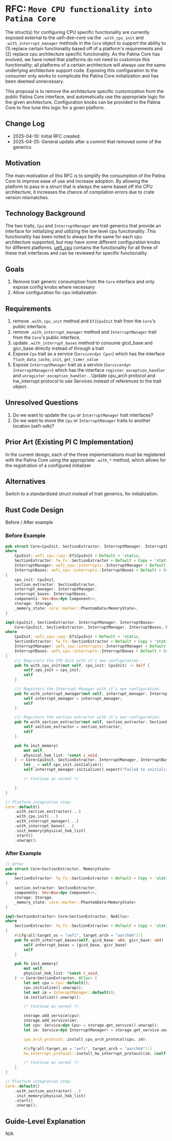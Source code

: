 # RFC: `Move CPU functionality into Patina Core`

The struct(s) for configuring CPU specific functionality are currently exposed external to the uefi-dxe-core via the
`.with_cpu_init` and `.with_interrupt_manager` methods in the `Core` object to support the ability to (1) replace
certain functionality based off of a platform's requirements and (2) replace cpu architecture specific functionality.
As the Patina Core has evolved, we have noted that platforms do not need to customize this functionality; all platforms
of a certain architecture will always use the same underlying architecture support code. Exposing this configuration to
the consumer only works to complicate the Patina Core initialization and has been deemed unnecessary.

This proposal is to remove the architecture specific customization from the public Patina Core interface, and
automatically use the appropriate logic for the given architecture. Configuration knobs can be provided to the Patina
Core to fine tune this logic for a given platform.

## Change Log

- 2025-04-10: Initial RFC created.
- 2025-04-25: General update after a commit that removed some of the generics

## Motivation

The main motivation of this RFC is to simplify the consumption of the Patina Core to improve ease of use and increase
adoption. By allowing the platform to pass in a struct that is always the same based off the CPU architecture, it
increases the chance of compilation errors due to crate version mismatches.

## Technology Background

The two traits, `Cpu` and `InterruptManager` are trait generics that provide an interface for initializing and
utilizing the low level cpu functionality. This functionality has been noted to always be the same for each cpu
architecture supported, but may have some different configuration knobs for different platforms. [uefi_cpu](https://github.com/OpenDevicePartnership/uefi-core/tree/main/uefi_cpu)
contains the functionality for all three of these trait interfaces and can be reviewed for specific functionality.

## Goals

1. Remove trait generic consumption from the `Core` interface and only expose config knobs where necessary
2. Allow configuration for cpu initialization

## Requirements

1. remove `.with_cpu_init` method and `EfiCpuInit` trait from the `Core`'s public interface.
2. remove `.with_interrupt_manager` method and `InterruptManager` trait from the `Core`'s public interface.
3. update `.with_interrupt_bases` method to consume gicd_base and gicr_base directly instead of through a trait
4. Expose `Cpu` trait as a service (`Service<dyn Cpu>`) which has the interface `flush_data_cache`, `init`,
   `get_timer_value`
5. Expose `InterruptManager` trait as a service (`Service<dyn InterruptManager>`) which has the interface
   `register_exception_handler` and `unregister_exception_handler`.
. Update cpu_arch protocol and hw_interrupt protocol to use Services instead of references to the trait object.

## Unresolved Questions

1. Do we want to update the `Cpu` or `InterruptManager` trait interfaces?
2. Do we want to move the `Cpu` or `InterruptManager` traits to another location (uefi-sdk)?

## Prior Art (Existing PI C Implementation)

In the current design, each of the three implementations must be registered with the Patina Core using the appropriate
`.with_*` method, which allows for the registration of a configured initializer

## Alternatives

Switch to a standardized struct instead of trait generics, for initialization.

## Rust Code Design

Before / After example

### Before Example

```rust
pub struct Core<CpuInit, SectionExtractor, InterruptManager, InterruptBases, MemoryState>
where
    CpuInit: uefi_cpu::cpu::EfiCpuInit + Default + 'static,
    SectionExtractor: fw_fs::SectionExtractor + Default + Copy + 'static,
    InterruptManager: uefi_cpu::interrupts::InterruptManager + Default + Copy + 'static,
    InterruptBases: uefi_cpu::interrupts::InterruptBases + Default + Copy + 'static,
{
    cpu_init: CpuInit,
    section_extractor: SectionExtractor,
    interrupt_manager: InterruptManager,
    interrupt_bases: InterruptBases,
    components: Vec<Box<dyn Component>>,
    storage: Storage,
    _memory_state: core::marker::PhantomData<MemoryState>,
}

impl<CpuInit, SectionExtractor, InterruptManager, InterruptBases>
    Core<CpuInit, SectionExtractor, InterruptManager, InterruptBases, NoAlloc>
where
    CpuInit: uefi_cpu::cpu::EfiCpuInit + Default + 'static,
    SectionExtractor: fw_fs::SectionExtractor + Default + Copy + 'static,
    InterruptManager: uefi_cpu::interrupts::InterruptManager + Default + Copy + 'static,
    InterruptBases: uefi_cpu::interrupts::InterruptBases + Default + Copy + 'static,
{
    /// Registers the CPU Init with it's own configuration.
    pub fn with_cpu_init(mut self, cpu_init: CpuInit) -> Self {
        self.cpu_init = cpu_init;
        self
    }

    /// Registers the Interrupt Manager with it's own configuration.
    pub fn with_interrupt_manager(mut self, interrupt_manager: InterruptManager) -> Self {
        self.interrupt_manager = interrupt_manager;
        self
    }

    /// Registers the section extractor with it's own configuration.
    pub fn with_section_extractor(mut self, section_extractor: SectionExtractor) -> Self {
        self.section_extractor = section_extractor;
        self
    }

    pub fn init_memory(
        mut self,
        physical_hob_list: *const c_void,
    ) -> Core<CpuInit, SectionExtractor, InterruptManager, InterruptBases, Alloc> {
        let _ = self.cpu_init.initialize();
        self.interrupt_manager.initialize().expect("Failed to initialize interrupt manager!");

        /* Continue as normal */

    }
}

// Platform integration step:
Core::default()
    .with_section_exctractor(...)
    .with_cpu_init(...)
    .with_interrupt_manager(...)
    .with_interrupt_bases(...)
    .init_memory(physical_hob_list)
    .start()
    .unwrap();
```

### After Example

```rust
// After
pub struct Core<SectionExtractor, MemoryState>
where
    SectionExtractor: fw_fs::SectionExtractor + Default + Copy + 'static
{
    section_extractor: SectionExtractor,
    components: Vec<Box<dyn Component>>,
    storage: Storage,
    _memory_state: core::marker::PhantomData<MemoryState>    
}

impl<SectionExtractor> Core<SectionExtractor, NoAlloc>
where
    SectionExtractor: fw_fs::SectionExtractor + Default + Copy + 'static
{
    #[cfg(all(target_os = "uefi", target_arch = "aarch64"))]
    pub fn with_interrupt_bases(self, gicd_base: u64, gicr_base: u64) -> Self {
        self.interrupt_bases = (gicd_base, gicr_base)
        self
    }

    pub fn init_memory(
        mut self,
        physical_hob_list: *const c_void,
    ) -> Core<SectionExtractor, Alloc> {
        let mut cpu = Cpu::default();
        cpu.initialize().unwrap();
        let mut im = InteruptManager::default();
        im.initialize().unwrap();

        /* Continue as normal */

        storage.add_service(cpu);
        storage.add_service(im);
        let cpu: Service<dyn Cpu> = storage.get_service().unwrap();
        let im: Service<dyn InterruptManager> = storage.get_service.unwrap();

        cpu_arch_protocol::install_cpu_arch_protocol(cpu, im);

        #[cfg(all(target_os = "uefi", target_arch = "aarch64"))]
        hw_interrupt_protocol::install_hw_interrupt_protocol(im, &self.interrupt_bases);

        /* Continue as normal */
    }
}

// Platform integration step:
Core::default()
    .with_section_exctractor(...)
    .init_memory(physical_hob_list)
    .start()
    .unwrap();

```

## Guide-Level Explanation

N/A
